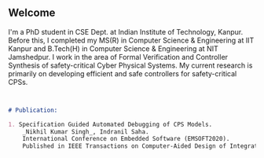 ## Welcome 
I'm a PhD student in CSE Dept. at Indian Institute of Technology, Kanpur. Before this, I completed my MS(R) in Computer Science & Engineering at IIT Kanpur  and B.Tech(H) in Computer Science & Engineering at NIT Jamshedpur. I work in the area of Formal Verification and Controller Synthesis of safety-critical Cyber Physical Systems. My current research is primarily on developing efficient and safe controllers for safety-critical CPSs.  


```markdown


# Publication:

1. Specification Guided Automated Debugging of CPS Models.
    _Nikhil Kumar Singh_, Indranil Saha. 
    International Conference on Embedded Software (EMSOFT2020).
    Published in IEEE Transactions on Computer-Aided Design of Integrated Circuits and Systems (2020).


```


